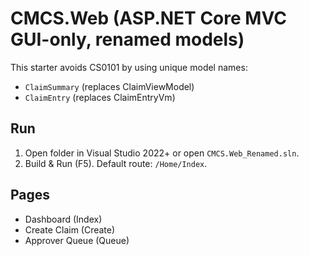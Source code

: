 # CMCS.Web (ASP.NET Core MVC GUI-only, renamed models)

This starter avoids CS0101 by using unique model names:
- `ClaimSummary` (replaces ClaimViewModel)
- `ClaimEntry` (replaces ClaimEntryVm)

## Run
1. Open folder in Visual Studio 2022+ or open `CMCS.Web_Renamed.sln`.
2. Build & Run (F5). Default route: `/Home/Index`.

## Pages
- Dashboard (Index)
- Create Claim (Create)
- Approver Queue (Queue)